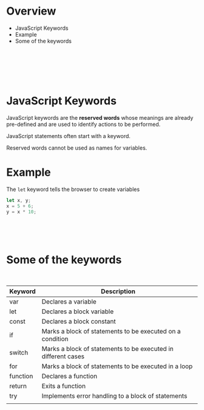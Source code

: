 # Overview

- JavaScript Keywords
- Example
- Some of the keywords

&nbsp;

&nbsp;

&nbsp;

# JavaScript Keywords

JavaScript keywords are the **reserved words** whose meanings are already pre-defined and are used to identify actions to be performed.

JavaScript statements often start with a keyword.

Reserved words cannot be used as names for variables.

# Example

The `let` keyword tells the browser to create variables

```js
let x, y;
x = 5 + 6;
y = x * 10;
```

&nbsp;

&nbsp;

# Some of the keywords

&nbsp;

| Keyword  | Description                                                   |
| -------- | ------------------------------------------------------------- |
| var      | Declares a variable                                           |
| let      | Declares a block variable                                     |
| const    | Declares a block constant                                     |
| if       | Marks a block of statements to be executed on a condition     |
| switch   | Marks a block of statements to be executed in different cases |
| for      | Marks a block of statements to be executed in a loop          |
| function | Declares a function                                           |
| return   | Exits a function                                              |
| try      | Implements error handling to a block of statements            |
|          |                                                               |
